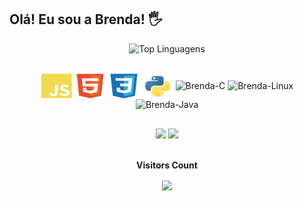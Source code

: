 ## Olá! Eu sou a Brenda! 🖐️

<p align="center">
  <img src="https://github-readme-stats.vercel.app/api/top-langs/?username=brendaschussler&langs_count=10&layout=compact&theme=cobalt&card_width=500&title_color=ff0099&bg_color=000022&text_color=ff99cc" alt="Top Linguagens">
</p>

  
 <div align="center" style="display: inline_block"><br>
  <img align="center" alt="Brenda-Js" height="40" width="50" src="https://raw.githubusercontent.com/devicons/devicon/master/icons/javascript/javascript-plain.svg">
  <img align="center" alt="Brenda-HTML" height="40" width="50" src="https://raw.githubusercontent.com/devicons/devicon/master/icons/html5/html5-original.svg">
  <img align="center" alt="Brenda-CSS" height="40" width="50" src="https://raw.githubusercontent.com/devicons/devicon/master/icons/css3/css3-original.svg">
  <img align="center" alt="Brenda-Python" height="40" width="50" src="https://raw.githubusercontent.com/devicons/devicon/master/icons/python/python-original.svg">
  <img  align="center" alt="Brenda-C" height="40" width="50" src="https://cdn.jsdelivr.net/gh/devicons/devicon/icons/c/c-original.svg">
  <img  align="center" alt="Brenda-Linux" height="40" width="50" src="https://cdn.jsdelivr.net/gh/devicons/devicon/icons/linux/linux-original.svg">
  <img  align="center" alt="Brenda-Java" height="40" width="50" src="https://cdn.jsdelivr.net/gh/devicons/devicon/icons/java/java-original.svg">
  
</div>

  ##
  


<div align="center"> 
  <a href="https://www.instagram.com/brendaschussler/" target="_blank"><img src="https://img.shields.io/badge/-Instagram-%23E4405F?style=for-the-badge&logo=instagram&logoColor=white" target="_blank"></a>
  <a href = "mailto:brendaschussler@gmail.com"><img src="https://img.shields.io/badge/-Gmail-%23333?style=for-the-badge&logo=gmail&logoColor=white" target="_blank"></a>
</div>
  <br>
 <div align="center">
<p align="centre"><b>Visitors Count</b></p>  
<p align="center"><img align="center" src="https://profile-counter.glitch.me/{brendaschussler}/count.svg" /></p> 
</div>
